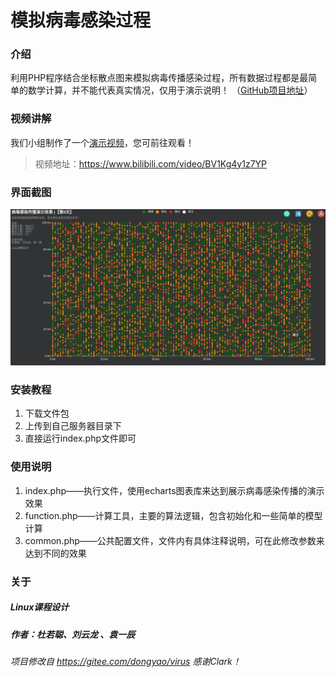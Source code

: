# 模拟病毒感染过程

### 介绍
利用PHP程序结合坐标散点图来模拟病毒传播感染过程，所有数据过程都是最简单的数学计算，并不能代表真实情况，仅用于演示说明！
（[GitHub项目地址](https://github.com/ncepuer/PHP-Virus)）

### 视频讲解
我们小组制作了一个[演示视频](https://www.bilibili.com/video/BV1Kg4y1z7YP)，您可前往观看！
> 视频地址：https://www.bilibili.com/video/BV1Kg4y1z7YP

### 界面截图
![演示截图](img/Demo.jpeg)

### 安装教程
1.  下载文件包
2.  上传到自己服务器目录下
3.  直接运行index.php文件即可

### 使用说明

1.  index.php——执行文件，使用echarts图表库来达到展示病毒感染传播的演示效果
2.  function.php——计算工具，主要的算法逻辑，包含初始化和一些简单的模型计算
3.  common.php——公共配置文件，文件内有具体注释说明，可在此修改参数来达到不同的效果

### 关于
##### Linux课程设计
##### 作者：杜若聪、刘云龙 、袁一辰
    
###### 项目修改自 https://gitee.com/dongyao/virus 感谢Clark！
